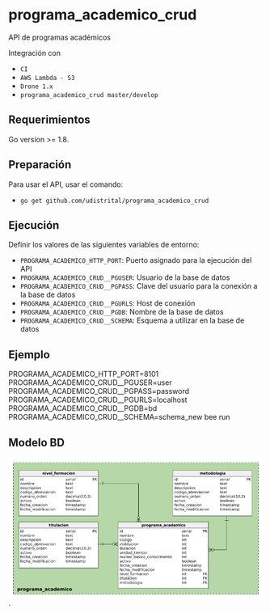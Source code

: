 # programa_academico_crud
API de programas académicos

Integración con

 - `CI`
 - `AWS Lambda - S3`
 - `Drone 1.x`
 - `programa_academico_crud master/develop`

## Requerimientos
Go version >= 1.8.

## Preparación
Para usar el API, usar el comando:

 - `go get github.com/udistrital/programa_academico_crud`

## Ejecución
Definir los valores de las siguientes variables de entorno:

 - `PROGRAMA_ACADEMICO_HTTP_PORT`: Puerto asignado para la ejecución del API
 - `PROGRAMA_ACADEMICO_CRUD__PGUSER`: Usuario de la base de datos
 - `PROGRAMA_ACADEMICO_CRUD__PGPASS`: Clave del usuario para la conexión a la base de datos  
 - `PROGRAMA_ACADEMICO_CRUD__PGURLS`: Host de conexión
 - `PROGRAMA_ACADEMICO_CRUD__PGDB`: Nombre de la base de datos
 - `PROGRAMA_ACADEMICO_CRUD__SCHEMA`: Esquema a utilizar en la base de datos

## Ejemplo
PROGRAMA_ACADEMICO_HTTP_PORT=8101 PROGRAMA_ACADEMICO_CRUD__PGUSER=user PROGRAMA_ACADEMICO_CRUD__PGPASS=password PROGRAMA_ACADEMICO_CRUD__PGURLS=localhost PROGRAMA_ACADEMICO_CRUD__PGDB=bd PROGRAMA_ACADEMICO_CRUD__SCHEMA=schema_new bee run

## Modelo BD
![image](https://github.com/planesticud/programa_academico_crud/blob/develop/modelo_programa_academico_crud.png).
